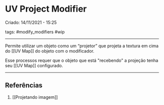# UV Project Modifier
Criado: 14/11/2021 - 15:25

tags: #modify_modifiers #wip 

---

Permite utilizar um objeto como um “projetor” que projeta a textura em cima do [[UV Map]] do objeto com o modificador.

Esse processos requer que o objeto que está "recebendo" a projeção tenha seu [[UV Map]] configurado.

---
## Referências
1. [[Projetando imagem]]